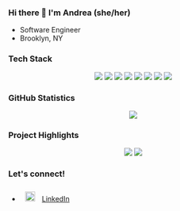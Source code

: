 ### Hi there 👋 I'm Andrea (she/her)
* Software Engineer
* Brooklyn, NY

### Tech Stack
<!-- <img style="margin: 10px" src="https://cdn.worldvectorlogo.com/logos/javascript-1.svg" alt="JavaScript" height="18" /> JavaScript | <img style="margin: 20px" src="https://cdn.worldvectorlogo.com/logos/react-2.svg" alt="React" height="18" /> React | <img style="margin: 20px" src="https://cdn.worldvectorlogo.com/logos/redux.svg" alt="Redux" height="18" /> Redux | <img style="margin: 20px" src="https://cdn.worldvectorlogo.com/logos/react-2.svg" alt="Express" height="18" /> Express | <img style="margin: 20px" src="https://cdn.worldvectorlogo.com/logos/postgresql.svg" alt="PostgreSQL" height="18" /> PostgreSQL | <img style="margin: 20px" src="https://cdn.worldvectorlogo.com/logos/firebase-1.svg" alt="firebase" height="18" /> Cloud Firebase | <img style="margin: 10px" src="https://cdn.worldvectorlogo.com/logos/html-1.svg" alt="HTML5" height="18" /> HTML5 | <img style="margin: 20px" src="https://cdn.worldvectorlogo.com/logos/css-3.svg" alt="CSS" height="18" /> CSS | <img style="margin: 20px" src="https://cdn.worldvectorlogo.com/logos/tailwind-css-2.svg" alt="TailwindCSS" height="18" /> TailwindCSS -->

<div display="flex" align="center">
  <img src="https://img.shields.io/badge/code-JavaScript-teal?style=plastic&logo=javascript&logoColor=white&color=dbba4d"/>
  <img src="https://img.shields.io/badge/backend-HTML5-purple?style=plastic&logo=html5&logoColor=white&color=2bbc8a"/>
  <img src="https://img.shields.io/badge/backend-CSS3-purple?style=plastic&logo=css3&logoColor=white&color=2bbc8a"/>
  <img src="https://img.shields.io/badge/frontend-React-teal?style=plastic&logo=react&logoColor=white&color=2bbc8a"/>
  <img src="https://img.shields.io/badge/frontend-Redux-teal?style=plastic&logo=redux&logoColor=white&color=2bbc8a"/>
  <img src="https://img.shields.io/badge/backend-Express-purple?style=plastic&logo=express&logoColor=white&color=980acc"/>
  <img src="https://img.shields.io/badge/backend-PostgreSQL-purple?style=plastic&logo=postgreSQL&logoColor=white&color=980acc"/>
  <img src="https://img.shields.io/badge/backend-Firebase-purple?style=plastic&logo=firebase&logoColor=white&color=980acc"/>
</div>

### GitHub Statistics
<div align="center">
  <img src="https://github-readme-stats.vercel.app/api?username=coollikeabreeze&theme=midnight-purple" />
</div> 
  
### Project Highlights
<div align="center">
  <img src="https://github-readme-stats.vercel.app/api/pin/?username=Charmander-Cluster&repo=sweatdeck&theme=slateorange"/>
  <img src="https://github-readme-stats.vercel.app/api/pin/?username=coollikeabreeze&repo=stackathon-daatafi&theme=slateorange"/>
</div> 

### Let's connect!
* <img style="margin: 10px" src="https://cdn.worldvectorlogo.com/logos/linkedin-icon-2.svg" alt="Tailwind" height="20" /> [LinkedIn](http://linkedin.com/in/khanandrea)

<!--
**coollikeabreeze/coollikeabreeze** is a ✨ _special_ ✨ repository because its `README.md` (this file) appears on your GitHub profile.

Here are some ideas to get you started:

- 🔭 I’m currently working on ...
- 🌱 I’m currently learning ...
- 👯 I’m looking to collaborate on ...
- 🤔 I’m looking for help with ...
- 💬 Ask me about ...
- 📫 How to reach me: ...
- 😄 Pronouns: ...
- ⚡ Fun fact: ...
-->
